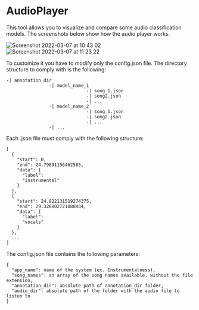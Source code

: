 # AudioPlayer

This tool allows you to visualize and compare some audio classification models. The screenshots below show how the audio player works.

![Screenshot 2022-03-07 at 10 43 02](https://user-images.githubusercontent.com/35273715/157010664-67791ac4-eabd-4cc3-a191-9da9b7a0edf8.png)
![Screenshot 2022-03-07 at 11 23 22](https://user-images.githubusercontent.com/35273715/157013249-7692998b-89d1-4a7d-9b8a-5556a277fae0.png)

To customize it you have to modify only the config.json file. The directory structure to comply with is the following:

```
-| annotation_dir
                -| model_name_1
                              -| song_1.json
                              -| song2.json
                              -| ...
                -| model_name_2
                              -| song_1.json
                              -| song2.json
                              -| ...
                -| ...
```

Each .json file must comply with the following structure:

```
[
  {
    "start": 0, 
    "end": 24.79891156462585, 
    "data": {
      "label": 
      "instrumental"
    }
  }, 
  {
    "start": 24.822131519274375, 
    "end": 29.326802721088434, 
    "data": {
      "label": 
      "vocals"
    }
  }, 
  ...
]
```

The config.json file contains the following parameters:

```
{
  "app_name": name of the system (ex. Instrumentalness),
  "song_names": an array of the song names available, without the file extension,
  "annotation_dir": absolute path of annotation_dir folder,
  "audio_dir": absolute path of the folder with the audio file to listen to
}
```
